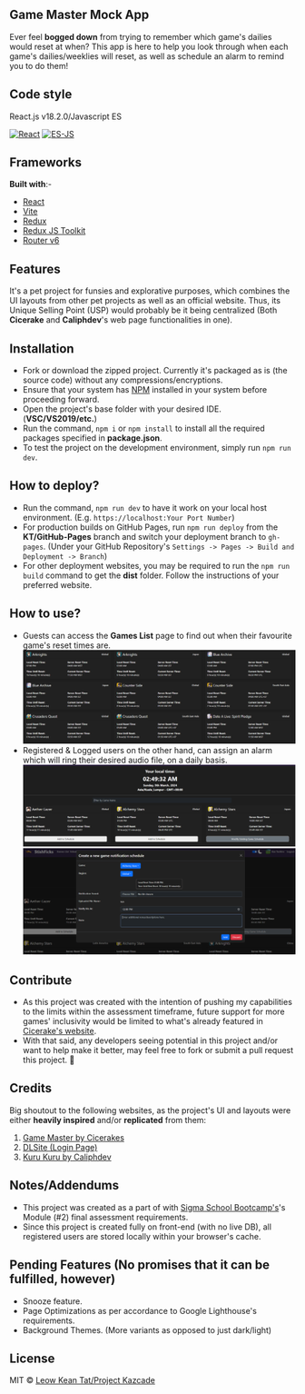 ## Game Master Mock App
Ever feel **bogged down** from trying to remember which game's dailies would reset at when? This app is here to help you look through when each game's dailies/weeklies will reset, as well as schedule an alarm to remind you to do them!

## Code style
React.js v18.2.0/Javascript ES

[![React](https://img.shields.io/badge/Coding%20Style-React-brightgreen.svg?style=flat)](https://github.com/facebook/react)
[![ES-JS](https://img.shields.io/badge/Coding%20Style-Javascript%20ES%202022-brightgreen.svg?style=flat)](https://github.com/standard/standard)

## Frameworks
**Built with**:-
- [React](https://react.dev/)
- [Vite](https://vitejs.dev/)
- [Redux](https://redux.js.org/)
- [Redux JS Toolkit](https://redux-toolkit.js.org/)
- [Router v6](https://reactrouter.com/en/main)

## Features
It's a pet project for funsies and explorative purposes, which combines the UI layouts from other pet projects as well as an official website. Thus, its Unique Selling Point (USP) would probably be it being centralized (Both **Cicerake** and **Caliphdev**'s web page functionalities in one).

## Installation
- Fork or download the zipped project. Currently it's packaged as is (the source code) without any compressions/encryptions.
- Ensure that your system has [NPM](https://nodejs.org/en) installed in your system before proceeding forward.
- Open the project's base folder with your desired IDE. (**VSC/VS2019/etc.**)
- Run the command, `npm i` or `npm install` to install all the required packages specified in <b>package.json</b>.
- To test the project on the development environment, simply run `npm run dev`.

## How to deploy?
- Run the command, `npm run dev` to have it work on your local host environment. (E.g. `https://localhost:Your Port Number`)
- For production builds on GitHub Pages, run `npm run deploy` from the **KT/GitHub-Pages** branch and switch your deployment branch to `gh-pages`. (Under your GitHub Repository's `Settings -> Pages -> Build and Deployment -> Branch`)
- For other deployment websites, you may be required to run the `npm run build` command to get the **dist** folder. Follow the instructions of your preferred website.

## How to use?
- Guests can access the **Games List** page to find out when their favourite game's reset times are.
![Guest Feature-1](./demo-images/demo-1.png)
- Registered & Logged users on the other hand, can assign an alarm which will ring their desired audio file, on a daily basis.
![User Feature-1](./demo-images/demo-2.png)
![User Feature-2](./demo-images/demo-3.png)

## Contribute
- As this project was created with the intention of pushing my capabilities to the limits within the assessment timeframe, future support for more games' inclusivity would be limited to what's already featured in [Cicerake's website](https://cicerakes.github.io/Game-Time-Master/).
- With that said, any developers seeing potential in this project and/or want to help make it better, may feel free to fork or submit a pull request this project. 🦾

## Credits
Big shoutout to the following websites, as the project's UI and layouts were either <b>heavily inspired</b> and/or <b>replicated</b> from them:
1. [Game Master by Cicerakes](https://github.com/cicerakes/Game-Time-Master)
2. [DLSite (Login Page)](https://login.dlsite.com/login)
3. [Kuru Kuru by Caliphdev](https://github.com/caliphdev/herta_kuru)

## Notes/Addendums
- This project was created as a part of with [Sigma School Bootcamp's](https://sigmaschool.co/complete-software-development-programme)'s Module (#2) final assessment requirements.
- Since this project is created fully on front-end (with no live DB), all registered users are stored locally within your browser's cache.

## Pending Features (No promises that it can be fulfilled, however)
- Snooze feature.
- Page Optimizations as per accordance to Google Lighthouse's requirements.
- Background Themes. (More variants as opposed to just dark/light)

## License
MIT © [Leow Kean Tat/Project Kazcade](https://github.com/KTLeow93584)
